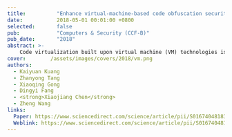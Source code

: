 ```yaml
---
title:          "Enhance virtual-machine-based code obfuscation security through dynamic bytecode scheduling"
date:           2018-05-01 00:01:00 +0800
selected:       false
pub:            "Computers & Security (CCF-B)"
pub_date:       "2018"
abstract: >-
    Code virtualization built upon virtual machine (VM) technologies is emerging as a viable method for implementing code obfuscation to protect programs against unauthorized analysis. State-of-the-art VM-based protection approaches use a fixed scheduling structure where the program always follows a single, deterministic execution path for the same input. Such approaches, however, are vulnerable in certain scenarios where the attacker can reuse knowledge extracted from previously seen software to crack applications protected with the same obfuscation scheme. This paper presents Dsvmp, a novel VM-based code obfuscation approach for software protection. Dsvmp brings together two techniques to provide stronger code protection than prior VM-based approaches. Firstly, it uses a dynamic instruction scheduler to randomly direct the program to execute different paths without violating the correctness across different runs. By randomly choosing the program execution path, the application exposes diverse behavior, making it much more difficult for an attacker to reuse the knowledge collected from previous runs or similar applications to launch an attack. Secondly, it employs multiple VMs to further obfuscate the mapping from VM opcode to native machine instructions, so that the same opcode could be mapped to different native instructions at runtime, making code analysis even harder. We have implemented Dsvmp in a prototype system and evaluated it using a set of widely used applications. Experimental results show that Dsvmp provides stronger protection with comparable runtime overhead and code size, when it is compared to two commercial VM-based code obfuscation tools.
cover:        /assets/images/covers/2018/vm.png
authors:
  - Kaiyuan Kuang
  - Zhanyong Tang
  - Xiaoqing Gong
  - Dingyi Fang
  - <strong>Xiaojiang Chen</strong>
  - Zheng Wang
links:
  Paper: https://www.sciencedirect.com/science/article/pii/S0167404818300270/pdfft?md5=764bf93252ea6531565d6215f93687d4&pid=1-s2.0-S0167404818300270-main.pdf
  Weblink: https://www.sciencedirect.com/science/article/pii/S0167404818300270#f0060
---
```


